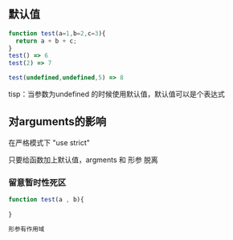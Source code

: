 ## 默认值

```js
function test(a=1,b=2,c=3){
  return a + b + c;
}
test() => 6
test(2) => 7

test(undefined,undefined,5) => 8
```

tisp：当参数为undefined 的时候使用默认值，默认值可以是个表达式

##  对arguments的影响

在严格模式下 "use strict"

只要给函数加上默认值，argments 和 形参 脱离



### 留意暂时性死区

```js
function test(a , b){
  
}

形参有作用域
```

